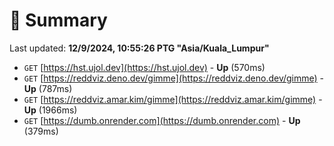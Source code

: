 # 📖 Summary
Last updated: **12/9/2024, 10:55:26 PTG "Asia/Kuala_Lumpur"**

- `GET` [https://hst.ujol.dev](https://hst.ujol.dev) - **Up** (570ms)
- `GET` [https://reddviz.deno.dev/gimme](https://reddviz.deno.dev/gimme) - **Up** (787ms)
- `GET` [https://reddviz.amar.kim/gimme](https://reddviz.amar.kim/gimme) - **Up** (1966ms)
- `GET` [https://dumb.onrender.com](https://dumb.onrender.com) - **Up** (379ms)
